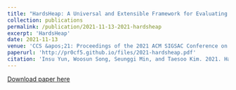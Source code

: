 ```yaml
---
title: "HardsHeap: A Universal and Extensible Framework for Evaluating Secure Allocators"
collection: publications
permalink: /publication/2021-11-13-2021-hardsheap
excerpt: 'HardsHeap'
date: 2021-11-13
venue: 'CCS &apos;21: Proceedings of the 2021 ACM SIGSAC Conference on Computer and Communications Security'
paperurl: 'http://pr0cf5.github.io/files/2021-hardsheap.pdf'
citation: 'Insu Yun, Woosun Song, Seunggi Min, and Taesoo Kim. 2021. HardsHeap: A Universal and Extensible Framework for Evaluating Secure Allocators. In Proceedings of the 2021 ACM SIGSAC Conference on Computer and Communications Security (CCS &apos;21). Association for Computing Machinery, New York, NY, USA, 379–392. https://doi.org/10.1145/3460120.3484740'
---
```


<a href='http://pr0cf5.github.io/files/2021-hardsheap.pdf'>Download paper here</a>